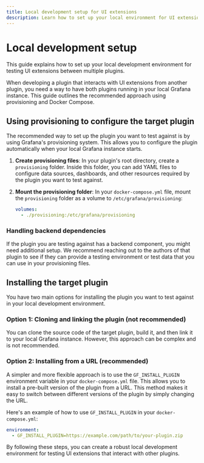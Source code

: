 ```yaml
---
title: Local development setup for UI extensions
description: Learn how to set up your local environment for UI extension development.
---
```


# Local development setup

This guide explains how to set up your local development environment for testing UI extensions between multiple plugins.

When developing a plugin that interacts with UI extensions from another plugin, you need a way to have both plugins running in your local Grafana instance. This guide outlines the recommended approach using provisioning and Docker Compose.

## Using provisioning to configure the target plugin

The recommended way to set up the plugin you want to test against is by using Grafana's provisioning system. This allows you to configure the plugin automatically when your local Grafana instance starts.

1.  **Create provisioning files**: In your plugin's root directory, create a `provisioning` folder. Inside this folder, you can add YAML files to configure data sources, dashboards, and other resources required by the plugin you want to test against.

2.  **Mount the provisioning folder**: In your `docker-compose.yml` file, mount the `provisioning` folder as a volume to `/etc/grafana/provisioning`:

    ```yaml
    volumes:
      - ./provisioning:/etc/grafana/provisioning
    ```

### Handling backend dependencies

If the plugin you are testing against has a backend component, you might need additional setup. We recommend reaching out to the authors of that plugin to see if they can provide a testing environment or test data that you can use in your provisioning files.

## Installing the target plugin

You have two main options for installing the plugin you want to test against in your local development environment.

### Option 1: Cloning and linking the plugin (not recommended)

You can clone the source code of the target plugin, build it, and then link it to your local Grafana instance. However, this approach can be complex and is not recommended.

### Option 2: Installing from a URL (recommended)

A simpler and more flexible approach is to use the `GF_INSTALL_PLUGIN` environment variable in your `docker-compose.yml` file. This allows you to install a pre-built version of the plugin from a URL. This method makes it easy to switch between different versions of the plugin by simply changing the URL.

Here's an example of how to use `GF_INSTALL_PLUGIN` in your `docker-compose.yml`:

```yaml
environment:
  - GF_INSTALL_PLUGIN=https://example.com/path/to/your-plugin.zip
```

By following these steps, you can create a robust local development environment for testing UI extensions that interact with other plugins.
